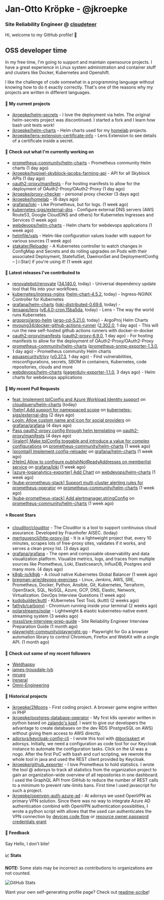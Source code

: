 # Jan-Otto Kröpke - @jkroepke
### Site Reliability Engineer @ [cloudeteer](https://cloudeteer.de/)

Hi, welcome to my GitHub profile! 👋

## OSS developer time
In my free time, I'm going to support and maintain opensource projects. I have a great experience in Linux system administration and container stuff and clusters like Docker, Kubernetes and Openshift.

I like the challenge of code somewhat in a programming language without knowing how to do it exactly correctly. That's one of the reasons why my projects are written in different languages.

#### 🌱 My current projects
- [jkroepke/helm-secrets](https://github.com/jkroepke/helm-secrets) - I love the deployment via helm. The original helm-secrets project was discontinued. I started a fork and I learn how bash unit tests work!
- [jkroepke/helm-charts](https://github.com/jkroepke/helm-charts) - Helm charts used for my [homelab](https://github.com/jkroepke/homelab) projects.
- [jkroepke/lens-extension-certificate-info](https://github.com/jkroepke/lens-extension-certificate-info) - Lens Extension to see details of a certificate inside a secret.

#### 👷 Check out what I'm currently working on

- [prometheus-community/helm-charts](https://github.com/prometheus-community/helm-charts) - Prometheus community Helm charts (1 day ago)
- [jkroepke/hypixel-skyblock-jacobs-farming-api](https://github.com/jkroepke/hypixel-skyblock-jacobs-farming-api) - API for all Skyblock APIs (1 day ago)
- [oauth2-proxy/manifests](https://github.com/oauth2-proxy/manifests) - For hosting manifests to allow for the deployment of OAuth2-Proxy/OAuth2-Proxy (1 day ago)
- [jkroepke/proxy-checker](https://github.com/jkroepke/proxy-checker) - personal proxy checker (3 days ago)
- [jkroepke/homelab](https://github.com/jkroepke/homelab) -  (6 days ago)
- [grafana/loki](https://github.com/grafana/loki) - Like Prometheus, but for logs. (1 week ago)
- [kubernetes-sigs/external-dns](https://github.com/kubernetes-sigs/external-dns) - Configure external DNS servers (AWS Route53, Google CloudDNS and others) for Kubernetes Ingresses and Services (1 week ago)
- [webdevops/helm-charts](https://github.com/webdevops/helm-charts) - Helm charts for webdevops applications (1 week ago)
- [helmfile/vals](https://github.com/helmfile/vals) - Helm-like configuration values loader with support for various sources (1 week ago)
- [stakater/Reloader](https://github.com/stakater/Reloader) - A Kubernetes controller to watch changes in ConfigMap and Secrets and do rolling upgrades on Pods with their associated Deployment, StatefulSet, DaemonSet and DeploymentConfig – [✩Star] if you&#39;re using it! (1 week ago)

#### 🔭 Latest releases I've contributed to

- [renovatebot/renovate](https://github.com/renovatebot/renovate) ([34.140.0](https://github.com/renovatebot/renovate/releases/tag/34.140.0), today) - Universal dependency update tool that fits into your workflows.
- [kubernetes/ingress-nginx](https://github.com/kubernetes/ingress-nginx) ([helm-chart-4.5.2](https://github.com/kubernetes/ingress-nginx/releases/tag/helm-chart-4.5.2), today) - Ingress-NGINX Controller for Kubernetes
- [grafana/helm-charts](https://github.com/grafana/helm-charts) ([loki-distributed-0.69.6](https://github.com/grafana/helm-charts/releases/tag/loki-distributed-0.69.6), today) - 
- [lensapp/lens](https://github.com/lensapp/lens) ([v6.4.0-cron.15ba5da](https://github.com/lensapp/lens/releases/tag/v6.4.0-cron.15ba5da), today) - Lens - The way the world runs Kubernetes
- [argoproj/argo-helm](https://github.com/argoproj/argo-helm) ([argo-cd-5.21.0](https://github.com/argoproj/argo-helm/releases/tag/argo-cd-5.21.0), today) - ArgoProj Helm Charts
- [myoung34/docker-github-actions-runner](https://github.com/myoung34/docker-github-actions-runner) ([2.302.0](https://github.com/myoung34/docker-github-actions-runner/releases/tag/2.302.0), 1 day ago) - This will run the new self-hosted github actions runners with docker-in-docker
- [oauth2-proxy/manifests](https://github.com/oauth2-proxy/manifests) ([oauth2-proxy-6.9.0](https://github.com/oauth2-proxy/manifests/releases/tag/oauth2-proxy-6.9.0), 1 day ago) - For hosting manifests to allow for the deployment of OAuth2-Proxy/OAuth2-Proxy
- [prometheus-community/helm-charts](https://github.com/prometheus-community/helm-charts) ([prometheus-snmp-exporter-1.3.0](https://github.com/prometheus-community/helm-charts/releases/tag/prometheus-snmp-exporter-1.3.0), 1 day ago) - Prometheus community Helm charts
- [aquasecurity/trivy](https://github.com/aquasecurity/trivy) ([v0.37.3](https://github.com/aquasecurity/trivy/releases/tag/v0.37.3), 1 day ago) - Find vulnerabilities, misconfigurations, secrets, SBOM in containers, Kubernetes, code repositories, clouds and more
- [webdevops/helm-charts](https://github.com/webdevops/helm-charts) ([pagerduty-exporter-1.1.0](https://github.com/webdevops/helm-charts/releases/tag/pagerduty-exporter-1.1.0), 3 days ago) - Helm charts for webdevops applications

#### 🔨 My recent Pull Requests

- [feat: Implement tplConfig and Azure Workload Identity support](https://github.com/cloudquery/helm-charts/pull/263) on [cloudquery/helm-charts](https://github.com/cloudquery/helm-charts) (today)
- [[helm] Add support for namespaced scope](https://github.com/kubernetes-sigs/external-dns/pull/3403) on [kubernetes-sigs/external-dns](https://github.com/kubernetes-sigs/external-dns) (2 days ago)
- [Login: Allow custom name and icon for social providers](https://github.com/grafana/grafana/pull/63297) on [grafana/grafana](https://github.com/grafana/grafana) (4 days ago)
- [Pass oauth2-proxy config through helm templating](https://github.com/oauth2-proxy/manifests/pull/132) on [oauth2-proxy/manifests](https://github.com/oauth2-proxy/manifests) (4 days ago)
- [[jiralert] Make tplConfig toggable and introduce a value for complex configurations](https://github.com/prometheus-community/helm-charts/pull/3004) on [prometheus-community/helm-charts](https://github.com/prometheus-community/helm-charts) (1 week ago)
- [[promtail] Implement config-reloader](https://github.com/grafana/helm-charts/pull/2187) on [grafana/helm-charts](https://github.com/grafana/helm-charts) (1 week ago)
- [[Helm] Allow to configure publishNotReadyAddresses on memberlist service](https://github.com/grafana/loki/pull/8446) on [grafana/loki](https://github.com/grafana/loki) (1 week ago)
- [[azure-loganalytics-exporter] Add Chart](https://github.com/webdevops/helm-charts/pull/10) on [webdevops/helm-charts](https://github.com/webdevops/helm-charts) (1 week ago)
- [[kube-prometheus-stack] Support multi-cluster alerting rules for prometheus-operator](https://github.com/prometheus-community/helm-charts/pull/2993) on [prometheus-community/helm-charts](https://github.com/prometheus-community/helm-charts) (1 week ago)
- [[kube-prometheus-stack] Add alertmanager.stringConfig](https://github.com/prometheus-community/helm-charts/pull/2992) on [prometheus-community/helm-charts](https://github.com/prometheus-community/helm-charts) (1 week ago)

#### ⭐ Recent Stars

- [clouditor/clouditor](https://github.com/clouditor/clouditor) - The Clouditor is a tool to support continuous cloud assurance. Developed by Fraunhofer AISEC. (today)
- [mertguvencli/http-proxy-list](https://github.com/mertguvencli/http-proxy-list) - It is a lightweight project that, every 10 minutes, scrapes lots of free-proxy sites, validates if it works, and serves a clean proxy list. (3 days ago)
- [grafana/grafana](https://github.com/grafana/grafana) - The open and composable observability and data visualization platform. Visualize metrics, logs, and traces from multiple sources like Prometheus, Loki, Elasticsearch, InfluxDB, Postgres and many more.  (4 days ago)
- [k8gb-io/k8gb](https://github.com/k8gb-io/k8gb) - A cloud native Kubernetes Global Balancer (1 week ago)
- [bregman-arie/devops-exercises](https://github.com/bregman-arie/devops-exercises) - Linux, Jenkins, AWS, SRE, Prometheus, Docker, Python, Ansible, Git, Kubernetes, Terraform, OpenStack, SQL, NoSQL, Azure, GCP, DNS, Elastic, Network, Virtualization. DevOps Interview Questions (1 week ago)
- [kudobuilder/kuttl](https://github.com/kudobuilder/kuttl) - KUbernetes Test TooL (kuttl) (2 weeks ago)
- [fathyb/carbonyl](https://github.com/fathyb/carbonyl) - Chromium running inside your terminal (2 weeks ago)
- [polarstreams/polar](https://github.com/polarstreams/polar) - Lightweight &amp; elastic kubernetes-native event streaming system (3 weeks ago)
- [mxssl/sre-interview-prep-guide](https://github.com/mxssl/sre-interview-prep-guide) - Site Reliability Engineer Interview Preparation Guide (1 month ago)
- [playwright-community/playwright-go](https://github.com/playwright-community/playwright-go) - Playwright for Go a browser automation library to control Chromium, Firefox and WebKit with a single API. (1 month ago)

#### 👯 Check out some of my recent followers

- [Weldhappy](https://github.com/Weldhappy)
- [james-trousdale-lyb](https://github.com/james-trousdale-lyb)
- [mrueg](https://github.com/mrueg)
- [lreneral](https://github.com/lreneral)
- [Omni-Engineering](https://github.com/Omni-Engineering)

#### 📜 Historical projects
- [jkroepke/2Moons](https://github.com/jkroepke/2Moons) - First coding project. A browser game engine written in PHP
- [jkroepke/postgres-database-operator](https://github.com/jkroepke/postgres-database-operator) - My first k8s operator written in python based on [zalando's kopf](https://github.com/zalando-incubator/kopf). I want to give our developers the advantage to create databases on the dev RDS (PostgreSQL on AWS) without giving them access to AWS directly.
- [adorsys/keycloak-config-cli](https://github.com/adorsys/keycloak-config-cli) - I wrote this tool with [@borisskert](https://github.com/borisskert) at adorsys. Initially, we need a configuration as code tool for our Keycloak instance to automate the configuration tasks. Click on the UI was a nogo. After the first PoC with bash and curl scripting, we rewrote the whole tool in java and used the REST client provided by Keycloak.
- [jkroepke/github_exporter](https://github.com/jkroepke/github_exporter) - I love Prometheus to hold statistics. I wrote the tool @ adorsys to track all statistics from the organization project to gain an organization-wide overview of all repositories in one dashboard. I used the GraphQL API from GitHub to reduce the number of REST calls to a minimum to prevent rate-limits bans. First time I used javascript for such a project.
- [jkroepke/openvpn-auth-azure-ad](https://github.com/jkroepke/openvpn-auth-azure-ad) - At adorsys we used OpenVPN as primary VPN solution. Since there was no way to integrate Azure AD authentication combind with OpenVPN authentication possiblities, I wrote a python script with allows that the used can authenticates the VPN connection by [devices code flow](https://docs.microsoft.com/en-us/azure/active-directory/develop/v2-oauth2-device-code) or [resource owner password credentials grant](https://docs.microsoft.com/en-us/azure/active-directory/develop/v2-oauth-ropc)

#### 💬 Feedback

Say Hello, I don't bite!

#### 📈 Stats

**NOTE:** Some stats may be incorrect as contributions to organizations
are not counted.

![GitHub Stats](https://github-readme-stats.vercel.app/api?username=jkroepke&count_private=false&theme=tokyonight&show_icons=true)

Want your own self-generating profile page? Check out [readme-scribe](https://github.com/muesli/readme-scribe)!
